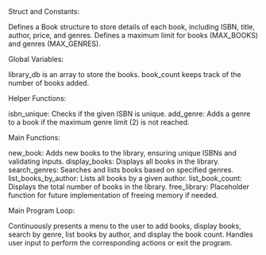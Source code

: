 Struct and Constants:

Defines a Book structure to store details of each book, including ISBN, title, author, price, and genres.
Defines a maximum limit for books (MAX_BOOKS) and genres (MAX_GENRES).


Global Variables:

library_db is an array to store the books.
book_count keeps track of the number of books added.

Helper Functions:

isbn_unique: Checks if the given ISBN is unique.
add_genre: Adds a genre to a book if the maximum genre limit (2) is not reached.


Main Functions:

new_book: Adds new books to the library, ensuring unique ISBNs and validating inputs.
display_books: Displays all books in the library.
search_genres: Searches and lists books based on specified genres.
list_books_by_author: Lists all books by a given author.
list_book_count: Displays the total number of books in the library.
free_library: Placeholder function for future implementation of freeing memory if needed.


Main Program Loop:

Continuously presents a menu to the user to add books, display books, search by genre, list books by author, and display the book count.
Handles user input to perform the corresponding actions or exit the program.
